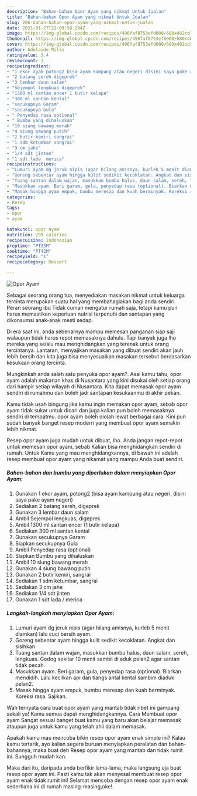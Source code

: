 ```yaml
---
description: "Bahan-bahan Opor Ayam yang nikmat Untuk Jualan"
title: "Bahan-bahan Opor Ayam yang nikmat Untuk Jualan"
slug: 206-bahan-bahan-opor-ayam-yang-nikmat-untuk-jualan
date: 2021-01-27T22:09:58.294Z
image: https://img-global.cpcdn.com/recipes/496faf8753efd000/680x482cq70/opor-ayam-foto-resep-utama.jpg
thumbnail: https://img-global.cpcdn.com/recipes/496faf8753efd000/680x482cq70/opor-ayam-foto-resep-utama.jpg
cover: https://img-global.cpcdn.com/recipes/496faf8753efd000/680x482cq70/opor-ayam-foto-resep-utama.jpg
author: Adelaide Mills
ratingvalue: 3.4
reviewcount: 3
recipeingredient:
- "1 ekor ayam potong2 bisa ayam kampung atau negeri disini saya pake ayam negeri"
- "2 batang sereh digeprek"
- "3 lembar daun salam"
- "Sejempol lengkuas digeprek"
- "1300 ml santan encer 1 butir kelapa"
- "300 ml santan kental"
- "secukupnya Garam"
- "secukupnya Gula"
- " Penyedap rasa optional"
- " Bumbu yang dihaluskan"
- "10 siung bawang merah"
- "4 siung bawang putih"
- "2 butir kemiri sangrai"
- "1 sdm ketumbar sangrai"
- "3 cm jahe"
- "1/4 sdt jinten"
- "1 sdt lada  merica"
recipeinstructions:
- "Lumuri ayam dg jeruk nipis (agar hilang amisnya, kurleb 5 menit diamkan) lalu cuci bersih ayam."
- "Goreng sebentar ayam hingga kulit sedikit kecoklatan. Angkat dan sisihkan"
- "Tuang santan dalam wajan, masukkan bumbu halus, daun salam, sereh, lengkuas. Godog sekitar 10 menit sambil di aduk pelan2 agar santan tidak pecah."
- "Masukkan ayam. Beri garam, gula, penyedap rasa (optional). Biarkan mendidih. Lalu kecilkan api dan tiangs antal kental sambim diaduk pelan2."
- "Masak hingga ayam empuk, bumbu meresap dan kuah berminyak. Koreksi rasa. Sajikan."
categories:
- Resep
tags:
- opor
- ayam

katakunci: opor ayam 
nutrition: 299 calories
recipecuisine: Indonesian
preptime: "PT33M"
cooktime: "PT42M"
recipeyield: "1"
recipecategory: Dessert

---
```



![Opor Ayam](https://img-global.cpcdn.com/recipes/496faf8753efd000/680x482cq70/opor-ayam-foto-resep-utama.jpg)

Sebagai seorang orang tua, menyediakan masakan nikmat untuk keluarga tercinta merupakan suatu hal yang membahagiakan bagi anda sendiri. Peran seorang ibu Tidak cuman mengatur rumah saja, tetapi kamu pun harus memastikan keperluan nutrisi terpenuhi dan santapan yang dikonsumsi anak-anak mesti sedap.

Di era  saat ini, anda sebenarnya mampu memesan panganan siap saji walaupun tidak harus repot memasaknya dahulu. Tapi banyak juga lho mereka yang selalu mau menghidangkan yang terenak untuk orang tercintanya. Lantaran, menyajikan masakan yang dibuat sendiri akan jauh lebih bersih dan kita juga bisa menyesuaikan masakan tersebut berdasarkan kesukaan orang tercinta. 



Mungkinkah anda salah satu penyuka opor ayam?. Asal kamu tahu, opor ayam adalah makanan khas di Nusantara yang kini disukai oleh setiap orang dari hampir setiap wilayah di Nusantara. Kita dapat memasak opor ayam sendiri di rumahmu dan boleh jadi santapan kesukaanmu di akhir pekan.

Kamu tidak usah bingung jika kamu ingin memakan opor ayam, sebab opor ayam tidak sukar untuk dicari dan juga kalian pun boleh memasaknya sendiri di tempatmu. opor ayam boleh diolah lewat berbagai cara. Kini pun sudah banyak banget resep modern yang membuat opor ayam semakin lebih nikmat.

Resep opor ayam juga mudah untuk dibuat, lho. Anda jangan repot-repot untuk memesan opor ayam, sebab Kalian bisa menghidangkan sendiri di rumah. Untuk Kamu yang mau menghidangkannya, di bawah ini adalah resep membuat opor ayam yang nikamat yang mampu Anda buat sendiri.

<!--inarticleads1-->

##### Bahan-bahan dan bumbu yang diperlukan dalam menyiapkan Opor Ayam:

1. Gunakan 1 ekor ayam, potong2 (bisa ayam kampung atau negeri, disini saya pake ayam negeri)
1. Sediakan 2 batang sereh, digeprek
1. Gunakan 3 lembar daun salam
1. Ambil Sejempol lengkuas, digeprek
1. Ambil 1300 ml santan encer (1 butir kelapa)
1. Sediakan 300 ml santan kental
1. Gunakan secukupnya Garam
1. Siapkan secukupnya Gula
1. Ambil  Penyedap rasa (optional)
1. Siapkan  Bumbu yang dihaluskan
1. Ambil 10 siung bawang merah
1. Gunakan 4 siung bawang putih
1. Gunakan 2 butir kemiri, sangrai
1. Sediakan 1 sdm ketumbar, sangrai
1. Sediakan 3 cm jahe
1. Sediakan 1/4 sdt jinten
1. Gunakan 1 sdt lada / merica




<!--inarticleads2-->

##### Langkah-langkah menyiapkan Opor Ayam:

1. Lumuri ayam dg jeruk nipis (agar hilang amisnya, kurleb 5 menit diamkan) lalu cuci bersih ayam.
1. Goreng sebentar ayam hingga kulit sedikit kecoklatan. Angkat dan sisihkan
1. Tuang santan dalam wajan, masukkan bumbu halus, daun salam, sereh, lengkuas. Godog sekitar 10 menit sambil di aduk pelan2 agar santan tidak pecah.
1. Masukkan ayam. Beri garam, gula, penyedap rasa (optional). Biarkan mendidih. Lalu kecilkan api dan tiangs antal kental sambim diaduk pelan2.
1. Masak hingga ayam empuk, bumbu meresap dan kuah berminyak. Koreksi rasa. Sajikan.




Wah ternyata cara buat opor ayam yang mantab tidak ribet ini gampang sekali ya! Kamu semua dapat menghidangkannya. Cara Membuat opor ayam Sangat sesuai banget buat kamu yang baru akan belajar memasak ataupun juga untuk kamu yang telah ahli dalam memasak.

Apakah kamu mau mencoba bikin resep opor ayam enak simple ini? Kalau kamu tertarik, ayo kalian segera buruan menyiapkan peralatan dan bahan-bahannya, maka buat deh Resep opor ayam yang mantab dan tidak rumit ini. Sungguh mudah kan. 

Maka dari itu, daripada anda berfikir lama-lama, maka langsung aja buat resep opor ayam ini. Pasti kamu tak akan menyesal membuat resep opor ayam enak tidak rumit ini! Selamat mencoba dengan resep opor ayam enak sederhana ini di rumah masing-masing,oke!.

